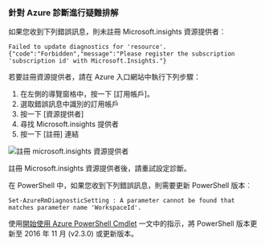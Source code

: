 ### <a name="troubleshoot-azure-diagnostics"></a>針對 Azure 診斷進行疑難排解

如果您收到下列錯誤訊息，則未註冊 Microsoft.insights 資源提供者︰

`Failed to update diagnostics for 'resource'. {"code":"Forbidden","message":"Please register the subscription 'subscription id' with Microsoft.Insights."}`

若要註冊資源提供者，請在 Azure 入口網站中執行下列步驟：

1.    在左側的導覽窗格中，按一下 [訂用帳戶]。
2.    選取錯誤訊息中識別的訂用帳戶
3.    按一下 [資源提供者]
4.    尋找 Microsoft.insights 提供者
5.    按一下 [註冊] 連結

![註冊 microsoft.insights 資源提供者](./media/log-analytics-troubleshoot-azure-diagnostics/log-analytics-register-microsoft-diagnostics-resource-provider.png)

註冊 Microsoft.insights 資源提供者後，請重試設定診斷。


在 PowerShell 中，如果您收到下列錯誤訊息，則需要更新 PowerShell 版本︰

`Set-AzureRmDiagnosticSetting : A parameter cannot be found that matches parameter name 'WorkspaceId'.`

使用[開始使用 Azure PowerShell Cmdlet](https://docs.microsoft.com/powershell/azureps-cmdlets-docs/) 一文中的指示，將 PowerShell 版本更新至 2016 年 11 月 (v2.3.0) 或更新版本。
